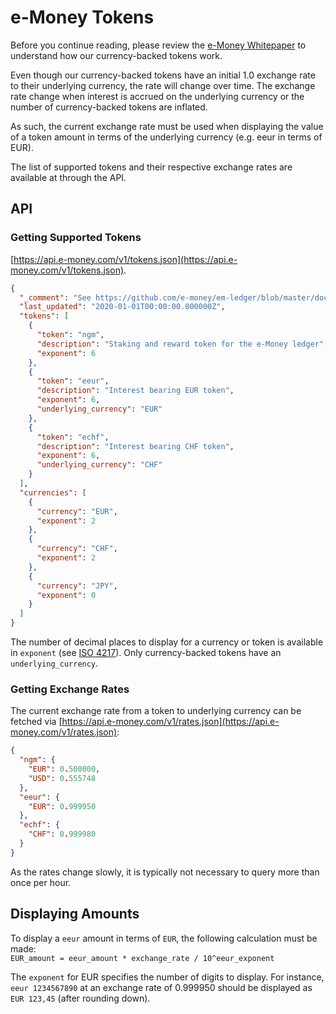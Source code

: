 # e-Money Tokens

Before you continue reading, please review the [e-Money Whitepaper](https://e-money.com/documents/e-Money%20Whitepaper.pdf) to understand how our currency-backed tokens work.

Even though our currency-backed tokens have an initial 1.0 exchange rate to their underlying currency, the rate will change over time. The exchange rate change
when interest is accrued on the underlying currency or the number of currency-backed tokens are inflated.

As such, the current exchange rate must be used when displaying the value of a token amount in terms of the underlying currency (e.g. eeur in terms of EUR).

The list of supported tokens and their respective exchange rates are available at through the API.

## API

### Getting Supported Tokens

[https://api.e-money.com/v1/tokens.json](https://api.e-money.com/v1/tokens.json).

```json
{
  "_comment": "See https://github.com/e-money/em-ledger/blob/master/docs/tokens.md",
  "last_updated": "2020-01-01T00:00:00.000000Z",
  "tokens": [
    {
      "token": "ngm",
      "description": "Staking and reward token for the e-Money ledger",
      "exponent": 6
    },
    {
      "token": "eeur",
      "description": "Interest bearing EUR token",
      "exponent": 6,
      "underlying_currency": "EUR"
    },
    {
      "token": "echf",
      "description": "Interest bearing CHF token",
      "exponent": 6,
      "underlying_currency": "CHF"
    }
  ],
  "currencies": [
    {
      "currency": "EUR",
      "exponent": 2
    },
    {
      "currency": "CHF",
      "exponent": 2
    },
    {
      "currency": "JPY",
      "exponent": 0
    }
  ]
}
```

The number of decimal places to display for a currency or token is available in `exponent` (see [ISO 4217](https://www.iso.org/iso-4217-currency-codes.html)).
Only currency-backed tokens have an `underlying_currency`.

### Getting Exchange Rates

The current exchange rate from a token to underlying currency can be fetched via [https://api.e-money.com/v1/rates.json](https://api.e-money.com/v1/rates.json):

```json
{
  "ngm": {
    "EUR": 0.500000,
    "USD": 0.555748
  },
  "eeur": {
    "EUR": 0.999950
  },
  "echf": {
    "CHF": 0.999980
  }
}
```

As the rates change slowly, it is typically not necessary to query more than once per hour.

## Displaying Amounts

To display a `eeur` amount in terms of `EUR`, the following calculation must be made:  
`EUR_amount = eeur_amount * exchange_rate / 10^eeur_exponent`

The `exponent` for EUR specifies the number of digits to display. For instance, `eeur 1234567890` at an exchange rate of 0.999950 should be displayed as `EUR 123,45` (after rounding down).
